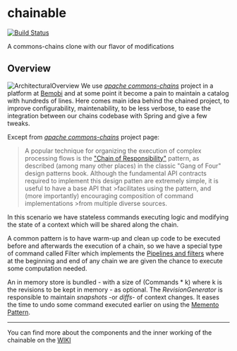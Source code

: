 # chainable
[![Build Status](https://travis-ci.org/bemobi/chainable.svg?branch=master)](https://travis-ci.org/bemobi/chainable)

A commons-chains clone with our flavor of modifications 

## Overview
![ArchitecturalOverview](http://i.imgur.com/mWnohTV.png)
We use [_apache commons-chains_](http://commons.apache.org/proper/commons-chain/) project in a platform at [Bemobi](http://code.bemobi.com.br/blog/) and at some point it become a pain to maintain a catalog with hundreds of lines. Here comes main idea behind the chained project, to improve configurability, maintenability, to be less verbose, to ease the integration between our chains codebase with Spring and give a few tweaks.

Except from [_apache commons-chains_](http://commons.apache.org/proper/commons-chain/) project page:
>A popular technique for organizing the execution of complex processing flows is the ["Chain of Responsibility"](http://en.wikipedia.org/wiki/Chain_of_responsibility) pattern, as described (among many 
>other places) in the classic "Gang of Four" design patterns book. Although the fundamental API contracts
>required to implement this design patten are extremely simple, it is useful to have a base API that >facilitates using the pattern, and (more importantly) encouraging composition of command implementations >from multiple diverse sources.

In this scenario we have stateless commands executing logic and modifying the state of a context which will be shared along the chain. 

A common pattern is to have warm-up and clean up code to be executed before and afterwards the execution of a chain, so we have a special type of command called Filter which implements the [Pipelines and filters](http://webcem01.cem.itesm.mx:8005/apps/s200911/tc3003/notes_pipes_and_filters/) where at the beginning and end of any chain we are given the chance to execute some computation needed.

An in memory store is bundled - with a size of (Commands * k) where k is the revisions to be kept in memory  - as optional. The _RevisionGenerator_ is responsible to maintain _snapshots_ -or _diffs_- of context changes. It eases the time to undo some command executed earlier on using the [Memento Pattern](http://en.wikipedia.org/wiki/Memento_pattern).

---

You can find more about the components and the inner working of the chainable on the [WIKI](https://github.com/bemobi/chainable/wiki)
